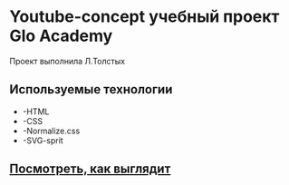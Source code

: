 <h1>Youtube-concept учебный проект Glo Academy</h1>

Проект выполнила Л.Толстых

<h2>Используемые технологии</h2>
<ul>
<li>-HTML</li>
<li>-CSS</li>
<li>-Normalize.css</li>
<li>-SVG-sprit</li>
</ul>

<a href="#"><h2>Посмотреть, как выглядит</h2></a>
